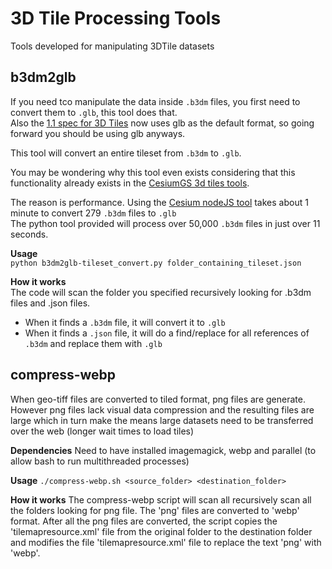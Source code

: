 # 3D Tile Processing Tools
Tools developed for manipulating 3DTile datasets


## b3dm2glb
If you need tco manipulate the data inside `.b3dm` files, you first need to convert them to `.glb`, this tool does that.  
Also the [1.1 spec for 3D Tiles](https://github.com/CesiumGS/3d-tiles/tree/1.1) now uses glb as the default format, so going forward you should be using glb anyways.

This tool will convert an entire tileset from `.b3dm` to `.glb`.

You may be wondering why this tool even exists considering that this functionality already exists in the [CesiumGS 3d tiles tools](https://github.com/CesiumGS/3d-tiles-tools). 

The reason is performance.
Using the [Cesium nodeJS tool](https://github.com/CesiumGS/3d-tiles-tools#b3dmtoglb) takes about 1 minute to convert 279 `.b3dm` files to `.glb`     
The python tool provided will process over 50,000 `.b3dm` files in just over 11 seconds.

**Usage**   
`python b3dm2glb-tileset_convert.py folder_containing_tileset.json`

**How it works**  
The code will scan the folder you specified recursively looking for .b3dm files and .json files.   
- When it finds a `.b3dm` file, it will convert it to `.glb`
- When it finds a `.json` file, it will do a find/replace for all references of `.b3dm` and replace them with `.glb`

## compress-webp
When geo-tiff files are converted to tiled format, png files are generate. However png files lack visual data compression and the resulting files are large which in turn make the means large datasets need to be transferred over the web (longer wait times to load tiles)

**Dependencies**
Need to have installed imagemagick, webp and parallel (to allow bash to run multithreaded processes) 

**Usage**
`./compress-webp.sh <source_folder> <destination_folder>`

**How it works**
The compress-webp script will scan all recursively scan all the folders looking for png file. The 'png' files are converted to 'webp' format.
After all the png files are converted, the script copies the 'tilemapresource.xml' file from the original folder to the destination folder and modifies the file 'tilemapresource.xml' file to replace the text 'png' with 'webp'.
